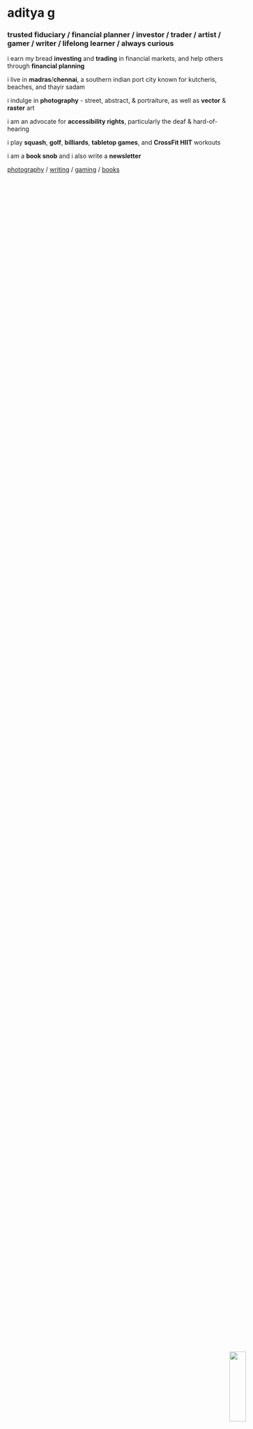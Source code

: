 # aditya g
### trusted fiduciary / financial planner / investor / trader / artist / gamer / writer / lifelong learner / always curious

i earn my bread <b>investing</b> and <b>trading</b> in financial markets, and help others through <b>financial planning</b>  

i live in <b>madras</b>/<b>chennai</b>, a southern indian port city known for kutcheris, beaches, and thayir sadam  

i indulge in <b>photography</b> - street, abstract, & portraiture, as well as <b>vector</b> & <b>raster</b> art  

i am an advocate for <b>accessibility rights</b>, particularly the deaf & hard-of-hearing  

i play <b>squash</b>, <b>golf</b>, <b>billiards</b>, <b>tabletop games</b>, and <b>CrossFit HIIT</b> workouts  

i am a <b>book snob</b> and i also write a <b>newsletter</b>  

[photography](https://adityag.netlify.app) / [writing](https://buttondown.email/adityag) / [gaming](https://steamcommunity.com/profiles/76561197967142591) / [books](https://adityagovindaraj.github.io/books.html)

<img src="https://avatars3.githubusercontent.com/u/13433335?s=400&u=45b2a2e007dd310ba581295892d77dcffc4ba866&v=4" STYLE="position:absolute;RIGHT:30px;BOTTOM:30px;HEIGHT:20%;WIDTH:auto;">
